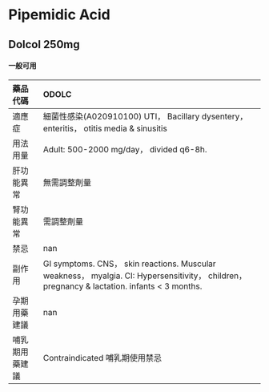 # Pipemidic Acid

## Dolcol 250mg

#### 一般可用

| 藥品代碼       | ODOLC                                                                                                                                        |
|:---------------|:---------------------------------------------------------------------------------------------------------------------------------------------|
| 適應症         | 細菌性感染(A020910100) UTI， Bacillary dysentery， enteritis， otitis media & sinusitis                                                      |
| 用法用量       | Adult: 500-2000 mg/day， divided q6-8h.                                                                                                      |
| 肝功能異常     | 無需調整劑量                                                                                                                                 |
| 腎功能異常     | 需調整劑量                                                                                                                                   |
| 禁忌           | nan                                                                                                                                          |
| 副作用         | GI symptoms. CNS， skin reactions. Muscular weakness， myalgia. CI: Hypersensitivity， children， pregnancy & lactation. infants < 3 months. |
| 孕期用藥建議   | nan                                                                                                                                          |
| 哺乳期用藥建議 | Contraindicated 哺乳期使用禁忌                                                                                                               |

